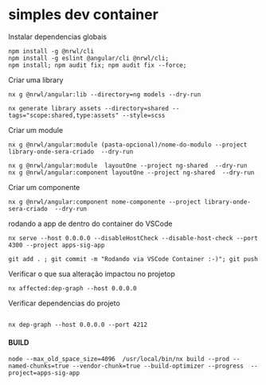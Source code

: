 # simples dev container

Instalar dependencias globais

```shell
npm install -g @nrwl/cli
npm install -g eslint @angular/cli @nrwl/cli;
npm install; npm audit fix; npm audit fix --force;
```

Criar uma library

```shell
nx g @nrwl/angular:lib --directory=ng models --dry-run
```

```shell
nx generate library assets --directory=shared --tags="scope:shared,type:assets" --style=scss
```

Criar um module

```shell
nx g @nrwl/angular:module (pasta-opcional)/nome-do-modulo --project library-onde-sera-criado  --dry-run
```

```code 
nx g @nrwl/angular:module  layoutOne --project ng-shared  --dry-run
nx g @nrwl/angular:component layoutOne --project ng-shared  --dry-run

```
Criar um componente

```shell
nx g @nrwl/angular:component nome-componente --project library-onde-sera-criado  --dry-run
```

rodando a app de dentro do container do VSCode

```shell
nx serve --host 0.0.0.0 --disableHostCheck --disable-host-check --port 4300 --project apps-sig-app
```

```shell
git add . ; git commit -m "Rodando via VSCode Container :-)"; git push
```


Verificar o que sua alteração impactou no projetop
```shell
nx affected:dep-graph --host 0.0.0.0
```

Verificar dependencias do projeto
```
```
```
nx dep-graph --host 0.0.0.0 --port 4212
```


#### BUILD

```shell
node --max_old_space_size=4096  /usr/local/bin/nx build --prod --named-chunks=true --vendor-chunk=true --build-optimizer --progress  --project=apps-sig-app
```
